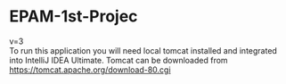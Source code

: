 # EPAM-1st-Projec

v=3     
To run this application you will need local tomcat installed and integrated into IntelliJ IDEA Ultimate.
Tomcat can be downloaded from https://tomcat.apache.org/download-80.cgi
